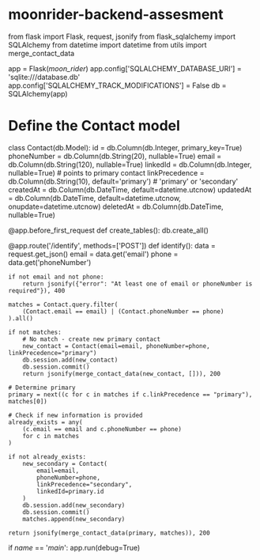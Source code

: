 # moonrider-backend-assesment
from flask import Flask, request, jsonify
from flask_sqlalchemy import SQLAlchemy
from datetime import datetime
from utils import merge_contact_data

app = Flask(_moon_rider_)
app.config['SQLALCHEMY_DATABASE_URI'] = 'sqlite:///database.db'
app.config['SQLALCHEMY_TRACK_MODIFICATIONS'] = False
db = SQLAlchemy(app)

# Define the Contact model
class Contact(db.Model):
    id = db.Column(db.Integer, primary_key=True)
    phoneNumber = db.Column(db.String(20), nullable=True)
    email = db.Column(db.String(120), nullable=True)
    linkedId = db.Column(db.Integer, nullable=True)  # points to primary contact
    linkPrecedence = db.Column(db.String(10), default='primary')  # 'primary' or 'secondary'
    createdAt = db.Column(db.DateTime, default=datetime.utcnow)
    updatedAt = db.Column(db.DateTime, default=datetime.utcnow, onupdate=datetime.utcnow)
    deletedAt = db.Column(db.DateTime, nullable=True)

@app.before_first_request
def create_tables():
    db.create_all()

@app.route('/identify', methods=['POST'])
def identify():
    data = request.get_json()
    email = data.get('email')
    phone = data.get('phoneNumber')

    if not email and not phone:
        return jsonify({"error": "At least one of email or phoneNumber is required"}), 400

    matches = Contact.query.filter(
        (Contact.email == email) | (Contact.phoneNumber == phone)
    ).all()

    if not matches:
        # No match - create new primary contact
        new_contact = Contact(email=email, phoneNumber=phone, linkPrecedence="primary")
        db.session.add(new_contact)
        db.session.commit()
        return jsonify(merge_contact_data(new_contact, [])), 200

    # Determine primary
    primary = next((c for c in matches if c.linkPrecedence == "primary"), matches[0])

    # Check if new information is provided
    already_exists = any(
        (c.email == email and c.phoneNumber == phone)
        for c in matches
    )

    if not already_exists:
        new_secondary = Contact(
            email=email,
            phoneNumber=phone,
            linkPrecedence="secondary",
            linkedId=primary.id
        )
        db.session.add(new_secondary)
        db.session.commit()
        matches.append(new_secondary)

    return jsonify(merge_contact_data(primary, matches)), 200

if _name_ == '_main_':
    app.run(debug=True)
